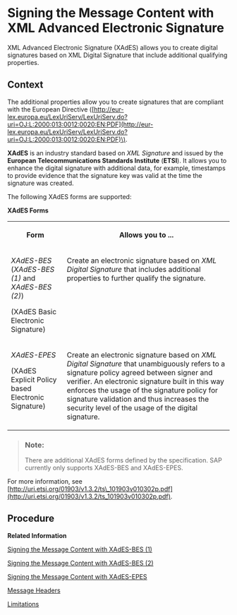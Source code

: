 <!-- loio874e032e95e046178afa66510f2b368a -->

# Signing the Message Content with XML Advanced Electronic Signature

XML Advanced Electronic Signature \(XAdES\) allows you to create digital signatures based on XML Digital Signature that include additional qualifying properties.



## Context

The additional properties allow you to create signatures that are compliant with the European Directive \([http://eur-lex.europa.eu/LexUriServ/LexUriServ.do?uri=OJ:L:2000:013:0012:0020:EN:PDF](http://eur-lex.europa.eu/LexUriServ/LexUriServ.do?uri=OJ:L:2000:013:0012:0020:EN:PDF)\).

**XAdES** is an industry standard based on *XML Signature* and issued by the **European Telecommunications Standards Institute** \(**ETSI**\). It allows you to enhance the digital signature with additional data, for example, timestamps to provide evidence that the signature key was valid at the time the signature was created.

The following XAdES forms are supported:

**XAdES Forms**


<table>
<tr>
<th valign="top">

Form



</th>
<th valign="top">

Allows you to ...



</th>
</tr>
<tr>
<td valign="top">

*XAdES-BES* \(*XAdES-BES \(1\)* and *XAdES-BES \(2\)*\)

\(XAdES Basic Electronic Signature\)



</td>
<td valign="top">

Create an electronic signature based on *XML Digital Signature* that includes additional properties to further qualify the signature.



</td>
</tr>
<tr>
<td valign="top">

*XAdES-EPES*

\(XAdES Explicit Policy based Electronic Signature\)



</td>
<td valign="top">

Create an electronic signature based on *XML Digital Signature* that unambiguously refers to a signature policy agreed between signer and verifier. An electronic signature built in this way enforces the usage of the signature policy for signature validation and thus increases the security level of the usage of the digital signature.



</td>
</tr>
</table>

> ### Note:  
> There are additional XAdES forms defined by the specification. SAP currently only supports XAdES-BES and XAdES-EPES.

For more information, see [http://uri.etsi.org/01903/v1.3.2/ts\_101903v010302p.pdf](http://uri.etsi.org/01903/v1.3.2/ts_101903v010302p.pdf).



## Procedure

**Related Information**  


[Signing the Message Content with XAdES-BES \(1\)](signing-the-message-content-with-xades-bes-1-9aac1e2.md "This option allows you to add timestamps (for the signing time), a reference to the signer's key certificate, and other information that further qualifies the signature.")

[Signing the Message Content with XAdES-BES \(2\)](signing-the-message-content-with-xades-bes-2-2c569fc.md "This option allows you to add further contextual information to the signature, like, for example, the place where the signature has been created, or the type of commitment assured by the signer when creating the signature.")

[Signing the Message Content with XAdES-EPES](signing-the-message-content-with-xades-epes-5976731.md "This option allows you to create a digital signature based on XML Digital Signature that unambiguously refers to a signature policy agreed between signer and verifier. An electronic signature created this way enforces the usage of the signature policy for signature validation and thus increases the security level of the digital signature.")

[Message Headers](message-headers-e26ab8c.md "For certain message headers you can define specific elements in the XAdES form.")

[Limitations](limitations-08d4522.md "SAP currently only supports XAdES-BES and XAdES-EPES. There are a number of additional limitations.")

